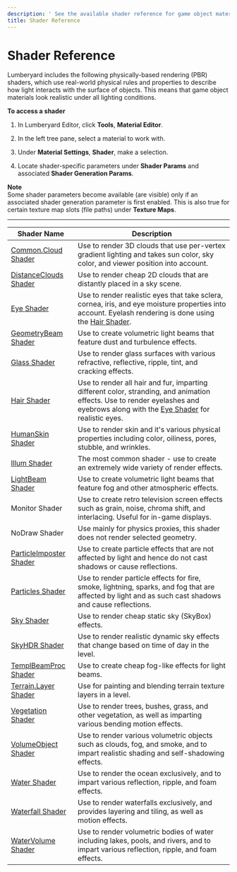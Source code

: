 ```yaml
---
description: ' See the available shader reference for game object materials in &ALYlong;. '
title: Shader Reference
---
```

# Shader Reference<a name="shader-ref-intro"></a>

Lumberyard includes the following physically\-based rendering \(PBR\) shaders, which use real\-world physical rules and properties to describe how light interacts with the surface of objects\. This means that game object materials look realistic under all lighting conditions\.

**To access a shader**

1. In Lumberyard Editor, click **Tools**, **Material Editor**\.

1. In the left tree pane, select a material to work with\.

1. Under **Material Settings**, **Shader**, make a selection\.

1. Locate shader\-specific parameters under **Shader Params** and associated **Shader Generation Params**\.

**Note**  
Some shader parameters become available \(are visible\) only if an associated shader generation parameter is first enabled\. This is also true for certain texture map slots \(file paths\) under **Texture Maps**\. 

 


****  

| Shader Name | Description | 
| --- | --- | 
| [Common\.Cloud Shader](/docs/userguide/shader-ref-common-cloud.md) | Use to render 3D clouds that use per\-vertex gradient lighting and takes sun color, sky color, and viewer position into account\. | 
| [DistanceClouds Shader](/docs/userguide/shader-ref-distanceclouds.md) | Use to render cheap 2D clouds that are distantly placed in a sky scene\. | 
| [Eye Shader](/docs/userguide/shader-ref-eye.md) | Use to render realistic eyes that take sclera, cornea, iris, and eye moisture properties into account\. Eyelash rendering is done using the [Hair Shader](/docs/userguide/shader-ref-hair.md)\. | 
| [GeometryBeam Shader](/docs/userguide/shader-ref-geometrybeam.md) | Use to create volumetric light beams that feature dust and turbulence effects\. | 
| [Glass Shader](/docs/userguide/shader-ref-glass.md) | Use to render glass surfaces with various refractive, reflective, ripple, tint, and cracking effects\. | 
| [Hair Shader](/docs/userguide/shader-ref-hair.md) | Use to render all hair and fur, imparting different color, stranding, and animation effects\. Use to render eyelashes and eyebrows along with the [Eye Shader](/docs/userguide/shader-ref-eye.md) for realistic eyes\. | 
| [HumanSkin Shader](/docs/userguide/shader-ref-humanskin.md) | Use to render skin and it's various physical properties including color, oiliness, pores, stubble, and wrinkles\. | 
| [Illum Shader](/docs/userguide/shader-ref-illum.md) | The most common shader \- use to create an extremely wide variety of render effects\. | 
| [LightBeam Shader](/docs/userguide/shader-ref-lightbeam.md) | Use to create volumetric light beams that feature fog and other atmospheric effects\. | 
| Monitor Shader | Use to create retro television screen effects such as grain, noise, chroma shift, and interlacing\. Useful for in\-game displays\. | 
| NoDraw Shader | Use mainly for physics proxies, this shader does not render selected geometry\.  | 
| [ParticleImposter Shader](/docs/userguide/shader-ref-particleimposter.md) | Use to create particle effects that are not affected by light and hence do not cast shadows or cause reflections\. | 
| [Particles Shader](/docs/userguide/shader-ref-particles.md) | Use to render particle effects for fire, smoke, lightning, sparks, and fog that are affected by light and as such cast shadows and cause reflections\.  | 
| [Sky Shader](/docs/userguide/shader-ref-sky.md) | Use to render cheap static sky \(SkyBox\) effects\. | 
| [SkyHDR Shader](/docs/userguide/shader-ref-skyhdr.md) | Use to render realistic dynamic sky effects that change based on time of day in the level\. | 
| [TemplBeamProc Shader](/docs/userguide/shader-ref-templbeamproc.md) | Use to create cheap fog\-like effects for light beams\. | 
| [Terrain\.Layer Shader](/docs/userguide/shader-ref-terrain-layer.md) | Use for painting and blending terrain texture layers in a level\. | 
| [Vegetation Shader](/docs/userguide/shader-ref-vegetation.md) | Use to render trees, bushes, grass, and other vegetation, as well as imparting various bending motion effects\. | 
| [VolumeObject Shader](/docs/userguide/shader-ref-volumeobject.md) | Use to render various volumetric objects such as clouds, fog, and smoke, and to impart realistic shading and self\-shadowing effects\. | 
| [Water Shader](/docs/userguide/shader-ref-water.md) | Use to render the ocean exclusively, and to impart various reflection, ripple, and foam effects\. | 
| [Waterfall Shader](/docs/userguide/shader-ref-waterfall.md) | Use to render waterfalls exclusively, and provides layering and tiling, as well as motion effects\. | 
| [WaterVolume Shader](/docs/userguide/shader-ref-watervolume.md) | Use to render volumetric bodies of water including lakes, pools, and rivers, and to impart various reflection, ripple, and foam effects\. | 